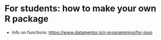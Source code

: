 # For students: how to make your own R package

+ Info on functions:
https://www.datamentor.io/r-programming/for-loop
